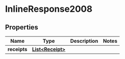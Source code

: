 

# InlineResponse2008


## Properties

Name | Type | Description | Notes
------------ | ------------- | ------------- | -------------
**receipts** | [**List&lt;Receipt&gt;**](Receipt.md) |  | 



